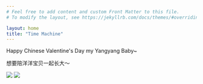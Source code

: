 ```yaml
---
# Feel free to add content and custom Front Matter to this file.
# To modify the layout, see https://jekyllrb.com/docs/themes/#overriding-theme-defaults

layout: home
title: "Time Machine"
---
```


Happy Chinese Valentine's Day my Yangyang Baby~

想要陪洋洋宝贝一起长大～  

![](/assets/images/baby1.jpg)
![](/assets/images/pig1.jpg)
